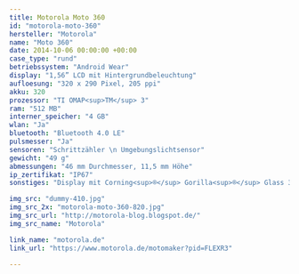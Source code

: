 ```yaml
---
title: Motorola Moto 360
id: "motorola-moto-360"
hersteller: "Motorola"
name: "Moto 360"
date: 2014-10-06 00:00:00 +00:00
case_type: "rund"
betriebssystem: "Android Wear"
display: "1,56” LCD mit Hintergrundbeleuchtung"
aufloesung: "320 x 290 Pixel, 205 ppi"
akku: 320
prozessor: "TI OMAP<sup>TM</sup> 3"
ram: "512 MB"
interner_speicher: "4 GB"
wlan: "Ja"
bluetooth: "Bluetooth 4.0 LE"
pulsmesser: "Ja"
sensoren: "Schrittzähler \n Umgebungslichtsensor"
gewicht: "49 g"
abmessungen: "46 mm Durchmesser, 11,5 mm Höhe"
ip_zertifikat: "IP67"
sonstiges: "Display mit Corning<sup>®</sup> Gorilla<sup>®</sup> Glass 3, Eine physische Taste, Vibrationsmotor, Zwei Mikrofone"

img_src: "dummy-410.jpg"
img_src_2x: "motorola-moto-360-820.jpg"
img_src_url: "http://motorola-blog.blogspot.de/"
img_src_name: "Motorola"

link_name: "motorola.de"
link_url: "https://www.motorola.de/motomaker?pid=FLEXR3"

---
```

